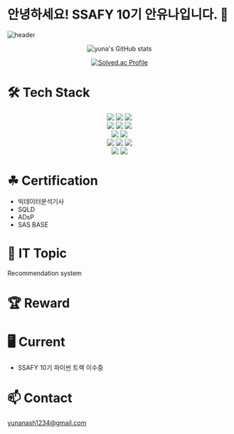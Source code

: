 # 안녕하세요! SSAFY 10기 안유나입니다. 👋

![header](https://capsule-render.vercel.app/api?type=waving&color=auto&height=300&section=header&text=YUNA%20AHN&fontSize=90&animation=fadeIn&fontAlignY=38&desc=작심삼일도%20삼일마다%20하면%20꾸준히%20하는%20것이다!&descAlignY=51&descAlign=62)


<div align="center">
 
![yuna's GitHub stats](https://github-readme-stats.vercel.app/api?username=yuna-ahn&show_icons=true&theme=radical)

[![Solved.ac Profile](http://mazassumnida.wtf/api/v2/generate_badge?boj=sgvina)](https://solved.ac/sgvina/)
</div>

# 🛠 Tech Stack

<div align=center> 
  <img src="https://img.shields.io/badge/python-3776AB?style=for-the-badge&logo=python&logoColor=white"> 
  <img src="https://img.shields.io/badge/java-007396?style=for-the-badge&logo=java&logoColor=white"> 
  <img src="https://img.shields.io/badge/r-276DC3.svg?&style=for-the-badge&logo=r&logoColor=white"> 
  <br>
  
  <img src="https://img.shields.io/badge/html5-E34F26?style=for-the-badge&logo=html5&logoColor=white"> 
  <img src="https://img.shields.io/badge/css-1572B6?style=for-the-badge&logo=css3&logoColor=white"> 
  <img src="https://img.shields.io/badge/javascript-F7DF1E?style=for-the-badge&logo=javascript&logoColor=black"> 
  <br>

  <img src="https://img.shields.io/badge/vue.js-4FC08D?style=for-the-badge&logo=vue.js&logoColor=white"> 
  <img src="https://img.shields.io/badge/node.js-339933?style=for-the-badge&logo=Node.js&logoColor=white">
  <br>
  
  <img src="https://img.shields.io/badge/django-092E20?style=for-the-badge&logo=django&logoColor=white">
  <img src="https://img.shields.io/badge/oracle-F80000.svg?&style=for-the-badge&logo=oracle&logoColor=white">
  <img src="https://img.shields.io/badge/bootstrap-7952B3?style=for-the-badge&logo=bootstrap&logoColor=white">
  <br>

  <img src="https://img.shields.io/badge/github-181717?style=for-the-badge&logo=github&logoColor=white">
  <img src="https://img.shields.io/badge/git-F05032?style=for-the-badge&logo=git&logoColor=white">
  <br>
</div>

# ☘ Certification
- 빅데이터분석기사
- SQLD
- ADsP
- SAS BASE

# 🤔 IT Topic
Recommendation system

# 🏆 Reward

# 🖥 Current
- SSAFY 10기 파이썬 트랙 이수중


# 📫 Contact
 yunanash1234@gmail.com


<!--
**YUNA-AHN/yuna-ahn** is a ✨ _special_ ✨ repository because its `README.md` (this file) appears on your GitHub profile.

Here are some ideas to get you started:

- 🔭 I’m currently working on ...
- 🌱 I’m currently learning ...
- 👯 I’m looking to collaborate on ...
- 🤔 I’m looking for help with ...
- 💬 Ask me about ...
- 📫 How to reach me: ...
- 😄 Pronouns: ...
- ⚡ Fun fact: ...
-->

